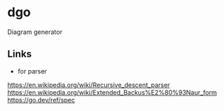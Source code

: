 # dgo
Diagram generator

## Links

- for parser

https://en.wikipedia.org/wiki/Recursive_descent_parser
https://en.wikipedia.org/wiki/Extended_Backus%E2%80%93Naur_form
https://go.dev/ref/spec
